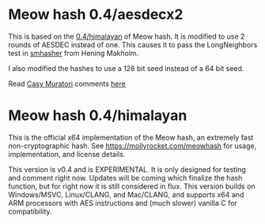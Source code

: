 # Meow hash 0.4/aesdecx2
This is based on the
[0.4/himalayan](https://github.com/cmuratori/meow_hash/tree/v0.4) of Meow hash.  It is modified to use
2 rounds of AESDEC instead of one.  This causes it to pass the LongNeighbors
test in [smhasher](https://github.com/hmakholm/smhasher) from Hening Makholm.

I also modified the hashes to use a 128 bit seed instead of a 64 bit seed.

Read [Casy Muratori](https://github.com/cmuratori/) comments [here](https://github.com/cmuratori/meow_hash/issues/45#issuecomment-493779607)

# Meow hash 0.4/himalayan
This is the official x64 implementation of the Meow hash, an extremely fast non-cryptographic hash.  See https://mollyrocket.com/meowhash for usage, implementation, and license details.

This version is v0.4 and is EXPERIMENTAL.  It is only designed for testing and comment right now.  Updates will be coming which finalize the hash function, but for right now it is still considered in flux.  This version builds on Windows/MSVC, Linux/CLANG, and Mac/CLANG, and supports x64 and ARM processors with AES instructions and (much slower) vanilla C for compatibility.

